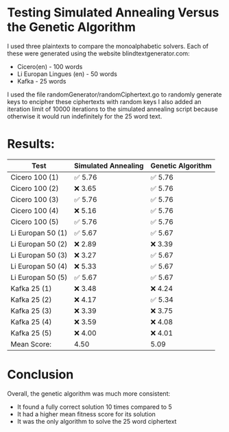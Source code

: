 # Testing Simulated Annealing Versus the Genetic Algorithm

I used three plaintexts to compare the monoalphabetic solvers. Each of these were generated using the website blindtextgenerator.com:
- Cicero(en) - 100 words
- Li Europan Lingues (en) - 50 words
- Kafka - 25 words


I used the file randomGenerator/randomCiphertext.go to randomly generate keys to encipher these ciphertexts with random keys
I also added an iteration limit of 10000 iterations to the simulated annealing script because otherwise it would run indefinitely for the 25 word text.

# Results:
| Test                | Simulated Annealing | Genetic Algorithm |
| ----------------- | ------------------- | ----------------- |
| Cicero 100 (1)                     |  ✅ 5.76                                |  ✅ 5.76                            |
| Cicero 100 (2)                     | ❌ 3.65                                 | ✅ 5.76                             |
| Cicero 100 (3)                     | ✅ 5.76                                 | ✅ 5.76                             |
| Cicero 100 (4)                     | ❌ 5.16                                 | ✅ 5.76                             |
| Cicero 100 (5)                     | ✅ 5.76                                 | ✅ 5.76                             |
| Li Europan 50 (1)                  | ✅ 5.67                                 | ✅ 5.67                             |
| Li Europan 50 (2)                  | ❌ 2.89                                 | ❌ 3.39                             |
| Li Europan 50 (3)                  | ❌ 3.27                                 | ✅ 5.67                             |
| Li Europan 50 (4)                  | ❌ 5.33                                 | ✅ 5.67                             |
| Li Europan 50 (5)                  | ✅ 5.67                                 | ✅ 5.67                             |
| Kafka 25 (1)                       | ❌ 3.48                                 | ❌ 4.24                             |
| Kafka 25 (2)                       | ❌ 4.17                                 | ✅ 5.34                             |
| Kafka 25 (3)                       | ❌ 3.39                                 | ❌ 3.75                             |
| Kafka 25 (4)                       | ❌ 3.59                                 | ❌ 4.08                             |
| Kafka 25 (5)                       | ❌ 4.00                                 | ❌ 4.01                             |
| Mean Score:                        | 4.50                                   | 5.09                               |

# Conclusion

Overall, the genetic algorithm was much more consistent:
- It found a fully correct solution 10 times compared to 5
- It had a higher mean fitness score for its solution
- It was the only algorithm to solve the 25 word ciphertext 
